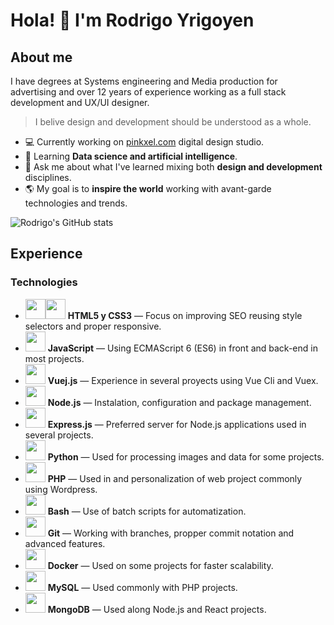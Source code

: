 # Hola! 👾 I'm Rodrigo Yrigoyen

## About me

I have degrees at Systems engineering and Media production for advertising and over 12 years of experience working as a full stack development and UX/UI designer.

> I belive design and development should be understood as a whole.

- 💻 Currently working on [pinkxel.com](https://pinkxel.com) digital design studio.
- 🤖 Learning **Data science and artificial intelligence**.
- 🎨 Ask me about what I've learned mixing both **design and development** disciplines.
- 🌎 My goal is to **inspire the world** working with avant-garde technologies and trends.

![Rodrigo's GitHub stats](https://github-readme-stats.vercel.app/api?username=rodryg&show_icons=true&theme=radical)


## Experience
### Technologies
 
- <img src="https://cdn.jsdelivr.net/gh/devicons/devicon/icons/html5/html5-plain-wordmark.svg"  width="32"/><img src="https://cdn.jsdelivr.net/gh/devicons/devicon/icons/css3/css3-plain-wordmark.svg"  width="32"/> **HTML5 y CSS3** — Focus on improving SEO reusing style selectors and proper responsive.
- <img src="https://cdn.jsdelivr.net/gh/devicons/devicon/icons/javascript/javascript-original.svg"  width="32"/> **JavaScript** — Using ECMAScript 6 (ES6) in front and back-end in most projects.
- <img src="https://cdn.jsdelivr.net/gh/devicons/devicon/icons/vuejs/vuejs-original.svg" width="32"/> **Vuej.js** — Experience in several proyects using Vue Cli and Vuex.
- <img src="https://cdn.jsdelivr.net/gh/devicons/devicon/icons/nodejs/nodejs-original.svg" width="32"/> **Node.js** — Instalation, configuration and package management.
- <img src="https://cdn.jsdelivr.net/gh/devicons/devicon/icons/express/express-original.svg" width="32"/> **Express.js** — Preferred server for Node.js applications used in several projects.
- <img src="https://cdn.jsdelivr.net/gh/devicons/devicon/icons/python/python-original.svg" width="32"/> **Python** — Used for processing images and data for some projects.
- <img src="https://cdn.jsdelivr.net/gh/devicons/devicon/icons/php/php-original.svg" width="32"/> **PHP** — Used in and personalization of web project commonly using Wordpress.
- <img src="https://cdn.jsdelivr.net/gh/devicons/devicon/icons/bash/bash-original.svg" width="32"/> **Bash** — Use of batch scripts for automatization.
- <img src="https://cdn.jsdelivr.net/gh/devicons/devicon/icons/git/git-original.svg" width="32"/> **Git** — Working with branches, propper commit notation and advanced features.
- <img src="https://cdn.jsdelivr.net/gh/devicons/devicon/icons/docker/docker-original.svg" width="32"/> **Docker** — Used on some projects for faster scalability.
- <img src="https://cdn.jsdelivr.net/gh/devicons/devicon/icons/mysql/mysql-original.svg" width="32"/> **MySQL** — Used commonly with PHP projects.
- <img src="https://cdn.jsdelivr.net/gh/devicons/devicon/icons/mongodb/mongodb-original.svg" width="32"/> **MongoDB** — Used along Node.js and React projects.

<!--
**rodryg/rodryg** is a ✨ _special_ ✨ repository because its `README.md` (this file) appears on your GitHub profile.

Here are some ideas to get you started:

- 🔭 I’m currently working on ...
- 🌱 I’m currently learning ...
- 👯 I’m looking to collaborate on ...
- 🤔 I’m looking for help with ...
- 💬 Ask me about ...
- 📫 How to reach me: ...
- 😄 Pronouns: ...
- ⚡ Fun fact: ...
-->
